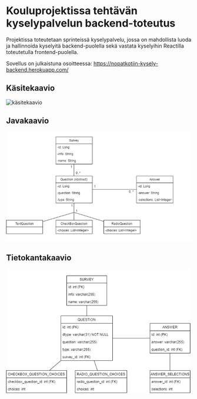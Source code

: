 # Kouluprojektissa tehtävän kyselypalvelun backend-toteutus

Projektissa toteutetaan sprinteissä kyselypalvelu, jossa on mahdollista luoda ja hallinnoida kyselyitä backend-puolella sekä vastata kyselyihin Reactilla toteutetulla frontend-puolella.

Sovellus on julkaistuna osoitteessa: https://nopatkotiin-kysely-backend.herokuapp.com/

## Käsitekaavio

![käsitekaavio](docs/Käsitekaavio.png)

## Javakaavio

![javakaavio](docs/Javakaavio.png)

## Tietokantakaavio

![tietokantakaavio](docs/Tietokantakaavio.png)
